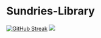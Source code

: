 # Sundries-Library
[![GitHub Streak](https://github-readme-streak-stats.herokuapp.com/?user=ColinTuring)](https://git.io/streak-stats)
![](https://komarev.com/ghpvc/?username=your-github-username)
